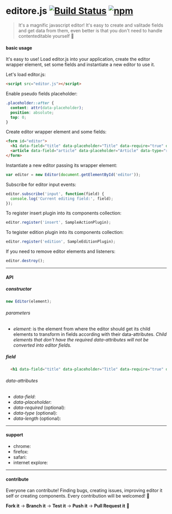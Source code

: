 # editore.js [![Build Status](https://travis-ci.org/evandroeisinger/editore.js.svg?branch=master)](https://travis-ci.org/evandroeisinger/editore.js) [![npm](https://img.shields.io/badge/npm-v1.0.0-blue.svg)](https://www.npmjs.com/package/editore)

> It's a magnific javascript editor! It's easy to create and valitade fields and get data from them, even better is that you don't need to handle contenteditable yourself :8ball: 

#### basic usage
It's easy to use! Load editor.js into your application, create the editor wrapper element, set some fields and instantiate a new editor to use it.

Let's load editor.js:
```html
<script src="editor.js"></script>
```

Enable pseudo fields placeholder:
```css
.placeholder::after { 
  content: attr(data-placeholder);
  position: absolute;
  top: 0;
}
```

Create editor wrapper element and some fields:
```html
<form id="editor">
  <h1 data-field="title" data-placeholder="Title" data-require="true" data-length="60"></h1>
  <article data-field="article" data-placeholder="Article" data-type="rich" data-require="true"></article>
</form>
```

Instantiate a new editor passing its wrapper element:
```javascript
var editor = new Editor(document.getElementById('editor'));
```

Subscribe for editor input events:
```javascript
editor.subscribe('input', function(field) {
  console.log('Current editing field:', field);
});
```

To register insert plugin into its components collection:
```javascript
editor.register('insert', SampleActionPlugin);
```

To tegister edition plugin into its components collection:
```javascript
editor.register('edition', SampleEditionPlugin);
```

If you need to remove editor elements and listeners:
```javascript
editor.destroy();
```
---
#### API
##### constructor
```javascript
new Editor(element);
```
###### parameters
- *element*: is the element from where the editor should get its child elements to transform in fields according with their data-attributes. *Child elements that don't have the required data-attributes will not be converted into editor fields.*

##### field
```html
  <h1 data-field="title" data-placeholder="Title" data-require="true" data-length="60"></h1>
```
###### data-attributes
- *data-field*:
- *data-placeholder*:
- *data-required* (optional):
- *data-type* (optional):
- *data-length* (optional):

---
#### support
- chrome:
- firefox:
- safari:
- internet explore:


---
#### contribute
Everyone can contribute! Finding bugs, creating issues, improving editor it self or creating components.
Every contribution will be welcomed! :santa: 

**Fork it** -> **Branch it** -> **Test it** -> **Push it** -> **Pull Request it** :gem:  
